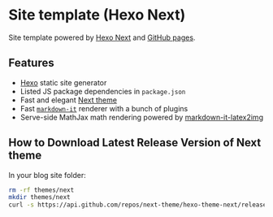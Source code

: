 # Site template (Hexo Next)
Site template powered by [Hexo Next](https://theme-next.js.org/) and [GitHub pages](https://pages.github.com/).

## Features
- [Hexo](https://hexo.io/zh-tw/) static site generator
- Listed JS package dependencies in `package.json`
- Fast and elegant [Next theme](https://theme-next.js.org/)
- Fast [`markdown-it`](https://github.com/hexojs/hexo-renderer-markdown-it) renderer with a bunch of plugins
- Serve-side MathJax math rendering powered by [markdown-it-latex2img](https://github.com/MakerGYT/markdown-it-latex2img)

## How to Download Latest Release Version of Next theme

In your blog site folder:

```bash
rm -rf themes/next
mkdir themes/next
curl -s https://api.github.com/repos/next-theme/hexo-theme-next/releases/latest | grep tarball_url | cut -d '"' -f 4 | wget -i - -O- | tar -zx -C themes/next --strip-components=1
```

